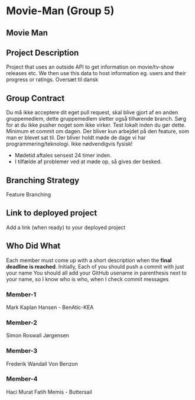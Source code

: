 # Movie-Man (Group 5)

## Movie Man

## Project Description
Project that uses an outside API to get information on movie/tv-show releases etc.
We then use this data to host information eg. users and their progress or ratings.
Oversæt til dansk

## Group Contract
Du må ikke acceptere dit eget pull request, skal blive gjort af en anden gruppemedlem, dette gruppemedlem sletter også tilhørende branch.
Sørg for at du ikke pusher noget som ikke virker. Test lokalt inden du gør dette.
Minimum et commit om dagen.
Der bliver kun arbejdet på den feature, som man er blevet sat til.
Der bliver holdt møde de dage vi har programmering/teknologi. Ikke nødvendigvis fysisk!
 - Mødetid aftales sensest 24 timer inden.
 - I tilfælde af problemer ved at møde op, så gives der besked.

## Branching Strategy 
Feature Branching

## Link to deployed project
Add a link (when ready) to your deployed project

## Who Did What
Each member must come up with a short description when the **final deadline is reached**.
Initially, Each of you should push a commit with just your name
You should all add your GitHub usename in parenthesis next to your name, so I know who is who, when I check commit messages

### Member-1
Mark Kaplan Hansen - BenAtic-KEA

### Member-2
Simon Roswall Jørgensen

### Member-3
Frederik Wandall Von Benzon

### Member-4
Haci Murat Fatih Memis - Buttersail